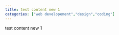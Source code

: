 ```yaml
---
title: test content new 1
categories: ["web developement","design","coding"]
---
```

test content new 1
